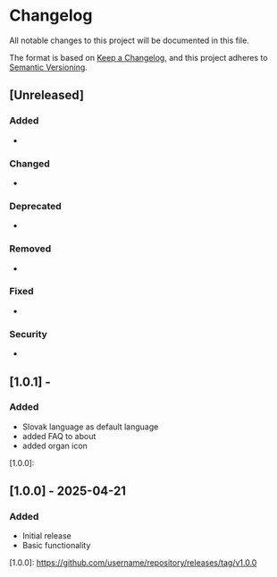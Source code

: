 # Changelog

All notable changes to this project will be documented in this file.

The format is based on [Keep a Changelog](https://keepachangelog.com/en/1.0.0/),
and this project adheres to [Semantic Versioning](https://semver.org/spec/v2.0.0.html).

## [Unreleased]

### Added
- 

### Changed
- 

### Deprecated
- 

### Removed
- 

### Fixed
- 

### Security
- 


## [1.0.1] - 
### Added
- Slovak language as default language
- added FAQ to about
- added organ icon

[1.0.0]: 


## [1.0.0] - 2025-04-21
### Added
- Initial release
- Basic functionality

[1.0.0]: [https://github.com/username/repository/releases/tag/v1.0.0 ](https://github.com/xvlcekp/organista/tree/release/1.0.0)